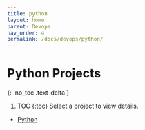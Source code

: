 ```yaml
---
title: python
layout: home
parent: Devops
nav_order: 4
permalink: /docs/devops/python/
---
```


# Python Projects
{: .no_toc .text-delta }

1. TOC
{:toc}
Select a project to view details.

- [Python](/docs/devops/python/)
